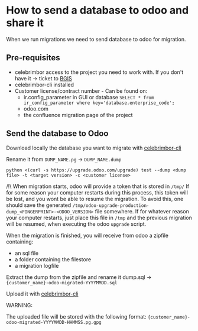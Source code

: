 # How to send a database to odoo and share it

When we run migrations we need to send database to odoo for migration.

## Pre-requisites

* celebrimbor access to the project you need to work with. If you don't have it -> ticket to [BGIS](https://jira.camptocamp.com/servicedesk/customer/portal/11)
* celebrimbor-cli installed
* Customer license/contract number - Can be found on:
  * ir.config_parameter in GUI or database `SELECT * from ir_config_parameter where key='database.enterprise_code';`
  * odoo.com
  * the confluence migration page of the project



## Send the database to Odoo

Download locally the database you want to migrate with [celebrimbor-cli](https://github.com/camptocamp/bs-cloudplatform-doc/blob/main/cheatsheet.md#celebrimbor)

Rename it from `DUMP_NAME.pg` -> `DUMP_NAME.dump`

`python <(curl -s https://upgrade.odoo.com/upgrade) test --dump <dump file> -t <target version> -c <customer license>`

/!\ When migration starts, odoo will provide a token that is stored in `/tmp/`
If for some reason your computer restarts during this process, this token will be lost,
and you wont be able to resume the migration.
To avoid this, one should save the generated `/tmp/odoo-upgrade-production-dump_<FINGERPRINT>-<ODOO_VERSION>` file somewhere.
If for whatever reason your computer restarts, just place this file in `/tmp` and the previous migration will be resumed,
when executing the odoo `upgrade` script.

When the migration is finished, you will receive from odoo a zipfile containing:
* an sql file
* a folder containing the filestore
* a migration logfile

Extract the dump from the zipfile and rename it dump.sql -> `{customer_name}-odoo-migrated-YYYYMMDD.sql`

Upload it with [celebrimbor-cli](https://github.com/camptocamp/bs-cloudplatform-doc/blob/main/cheatsheet.md#celebrimbor)

WARNING:

The uploaded file will be stored with the following format:
`{customer_name}-odoo-migrated-YYYYMMDD-HHMMSS.pg.gpg`
